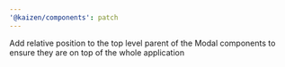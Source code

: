 ```yaml
---
'@kaizen/components': patch
---
```


Add relative position to the top level parent of the Modal components to ensure they are on top of the whole application
